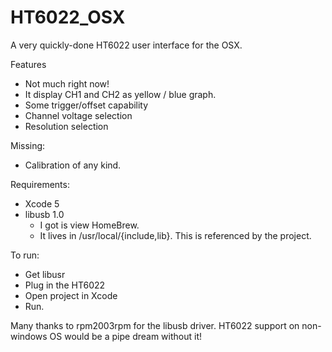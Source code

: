 HT6022_OSX
=============

A very quickly-done HT6022 user interface for the OSX.

Features
- Not much right now!
- It display CH1 and CH2 as yellow / blue graph.
- Some trigger/offset capability
- Channel voltage selection
- Resolution selection

Missing:
- Calibration of any kind.

Requirements:
- Xcode 5
- libusb 1.0
  - I got is view HomeBrew. 
  - It lives in /usr/local/{include,lib}. This is referenced by the project.

To run:
- Get libusr
- Plug in the HT6022
- Open project in Xcode
- Run.

Many thanks to rpm2003rpm for the libusb driver. 
HT6022 support on non-windows OS would be a pipe dream without it!
